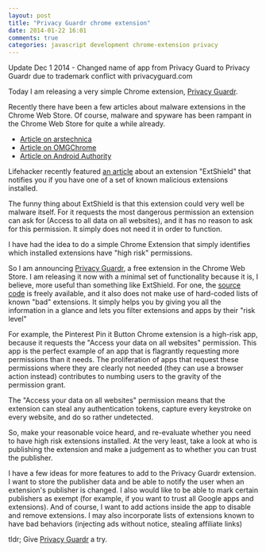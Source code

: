 ```yaml
---
layout: post
title: "Privacy Guardr chrome extension"
date: 2014-01-22 16:01
comments: true
categories: javascript development chrome-extension privacy
---
```


Update Dec 1 2014 - Changed name of app from Privacy Guard to Privacy Guardr due to trademark conflict with privacyguard.com

Today I am releasing a very simple Chrome extension, [Privacy Guardr](https://chrome.google.com/webstore/detail/privacy-guardr/edcajbacgdcdeecojhlllbgingbjfbmk).

Recently there have been a few articles about malware extensions in
the Chrome Web Store. Of course, malware and spyware has been rampant
in the Chrome Web Store for quite a while already.

- [Article on arstechnica](http://arstechnica.com/security/2014/01/malware-vendors-buy-chrome-extensions-to-send-adware-filled-updates/?)
- [Article on OMGChrome](http://www.omgchrome.com/chrome-users-start-raise-awareness-extensions-known-peddle-adware/)
- [Article on Android Authority](http://m.androidauthority.com/google-chrome-ad-injecting-extensions-337074/)

Lifehacker recently featured [an
article](http://lifehacker.com/chrome-protector-notifies-you-if-youre-running-an-adwa-1505371480?utm_source=feedburner&utm_medium=feed&utm_campaign=Feed%3A+lifehacker%2Ffull+%28Lifehacker%29)
about an extension "ExtShield" that notifies you if you have one of a
set of known malicious extensions installed.

The funny thing about ExtShield is that this extension could very well
be malware itself. For it requests the most dangerous permission an
extension can ask for (Access to all data on all websites), and it has
no reason to ask for this permission. It simply does not need it in
order to function.

I have had the idea to do a simple Chrome Extension that simply identifies which installed extensions have "high risk" permissions.

So I am announcing [Privacy Guardr](https://chrome.google.com/webstore/detail/privacy-guardr/edcajbacgdcdeecojhlllbgingbjfbmk), a free extension in the Chrome Web Store. I am releasing it now with a minimal set of functionality because it is, I believe, more useful than something like ExtShield. For one, the [source code](https://github.com/kzahel/privacy-guard-extension) is freely available, and it also does not make use of hard-coded lists of known "bad" extensions. It simply helps you by giving you all the information in a glance and lets you filter extensions and apps by their "risk level"

For example, the Pinterest Pin it Button Chrome extension is a high-risk app, because it requests the "Access your data on all websites" permission. This app is the perfect example of an app that is flagrantly requesting more permissions than it needs. The proliferation of apps that request these permissions where they are clearly not needed (they can use a browser action instead) contributes to numbing users to the gravity of the permission grant.

The "Access your data on all websites" permission means that the extension can steal any authentication tokens, capture every keystroke on every website, and do so rather undetected.

So, make your reasonable voice heard, and re-evaluate whether you need to have high risk extensions installed. At the very least, take a look at who is publishing the extension and make a judgement as to whether you can trust the publisher.

I have a few ideas for more features to add to the Privacy Guardr extension. I want to store the publisher data and be able to notify the user when an extension's publisher is changed. I also would like to be able to mark certain publishers as exempt (for example, if you want to trust all Google apps and extensions). And of course, I want to add actions inside the app to disable and remove extensions. I may also incorporate lists of extensions known to have bad behaviors (injecting ads without notice, stealing affiliate links)

tldr; Give [Privacy Guardr](https://chrome.google.com/webstore/detail/privacy-guardr/edcajbacgdcdeecojhlllbgingbjfbmk) a try.